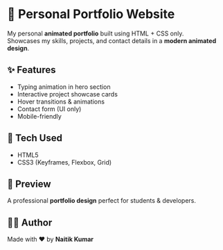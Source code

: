 # 🌟 Personal Portfolio Website  

My personal **animated portfolio** built using HTML + CSS only.  
Showcases my skills, projects, and contact details in a **modern animated design**.  

## ✨ Features  
- Typing animation in hero section  
- Interactive project showcase cards  
- Hover transitions & animations  
- Contact form (UI only)  
- Mobile-friendly  

## 🔧 Tech Used  
- HTML5  
- CSS3 (Keyframes, Flexbox, Grid)  

## 🎨 Preview  
A professional **portfolio design** perfect for students & developers.  

## 👨‍💻 Author  
Made with ❤️ by **Naitik Kumar**  
